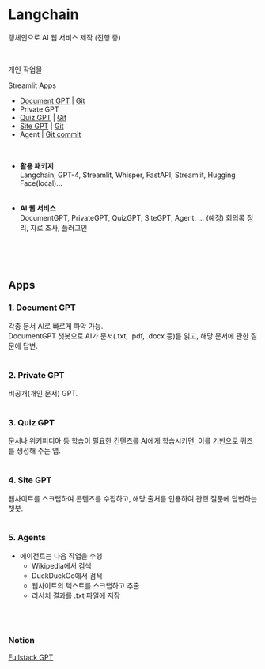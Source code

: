 # Langchain

랭체인으로 AI 웹 서비스 제작 (진행 중)

<br/>  

개인 작업물    

Streamlit Apps  
- [Document GPT](https://i5arnwzzrnsgpjj996zr8e.streamlit.app) | [Git](https://github.com/wozlsla/gpt-challenge/blob/main/app.py)
- Private GPT
- [Quiz GPT](https://airbnb-clone-backe-2kx7oetbv9rbpd6virxh79.streamlit.app/) | [Git](https://github.com/wozlsla/gpt-challenge-assign07)
- [Site GPT](https://6keccwjruzggf9wechzute.streamlit.app/) | [Git](https://github.com/wozlsla/gpt-challenge-assign08)
- Agent | [Git commit](https://github.com/wozlsla/gpt-challenge/commit/21ea7a7fb213efc2643bd19e458aa92095c92afc#diff-093ac89e59088b08d5a4e9cc345b59ada9654e14fc8271ef3adcc32bf86c232e)

<br/>

- **활용 패키지**  
  Langchain, GPT-4, Streamlit, Whisper, FastAPI, Streamlit, Hugging Face(local)…  
  <br/>

- **AI 웹 서비스**  
  DocumentGPT, PrivateGPT, QuizGPT, SiteGPT, Agent, ...
  (예정) 회의록 정리, 자료 조사, 플러그인  
  <br/>

<br/>
<br/>
  
## Apps
### 1. Document GPT  
각종 문서 AI로 빠르게 파악 가능.  
DocumentGPT 챗봇으로 AI가 문서(.txt, .pdf, .docx 등)를 읽고, 해당 문서에 관한 질문에 답변.  
<br/>  

### 2. Private GPT  
비공개(개인 문서) GPT.   
<br/>  

### 3. Quiz GPT  
문서나 위키피디아 등 학습이 필요한 컨텐츠를 AI에게 학습시키면, 이를 기반으로 퀴즈를 생성해 주는 앱.  
<br/>  

### 4. Site GPT  
웹사이트를 스크랩하여 콘텐츠를 수집하고, 해당 출처를 인용하여 관련 질문에 답변하는 챗봇.  
<br/>  

### 5. Agents  
- 에이전트는 다음 작업을 수행
  - Wikipedia에서 검색
  - DuckDuckGo에서 검색
  - 웹사이트의 텍스트를 스크랩하고 추출
  - 리서치 결과를 .txt 파일에 저장  

<br/>
<br/>


### Notion

[Fullstack GPT](https://wozlsla.notion.site/Fullstack-GPT-f8d49b7f3b8a4ecaa9f4ad72e3192241 "Fullstack GPT")

